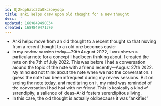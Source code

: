 ```yaml
---
id: 0j2kqp6akc32a0kpzoeyqqo
title: anki helps draw upon old thought for a new thought
desc: ''
updated: 1689849490034
created: 1689849471270
---
```


- Anki helps move from an old thought to a recent thought so that moving from a recent thought to an old one becomes easier
- In my review session today—29th August 2022, I was shown a particular note for a concept I had been thinking about. I created the note on the 7th of July 2022. This was before I had a conversation around the topic of the note with a friend recently—August 27th 2022. My mind did not think about the note when we had the conversation. I guess the note had been infrequent during my review sessions. But on seeing the note today, and meditating on it, my mind was reminded of the conversation I had had with my friend. This is basically a kind of serendipity, a salience of ideas–Anki fosters serendipitous living.
- In this case, the old thought is actually old because it was “ankified”
